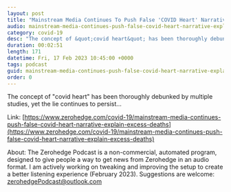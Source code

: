 ```yaml
---
layout: post
title: "Mainstream Media Continues To Push False 'COVID Heart' Narrative To Explain Excess Deaths "
audio: mainstream-media-continues-push-false-covid-heart-narrative-explain-excess-deaths-0
category: covid-19
desc: "The concept of &quot;covid heart&quot; has been thoroughly debunked by multiple studies, yet the lie continues to persist..."
duration: 00:02:51
length: 171
datetime: Fri, 17 Feb 2023 10:45:00 +0000
tags: podcast
guid: mainstream-media-continues-push-false-covid-heart-narrative-explain-excess-deaths-0
order: 0
---
```

The concept of &quot;covid heart&quot; has been thoroughly debunked by multiple studies, yet the lie continues to persist...

Link: [https://www.zerohedge.com/covid-19/mainstream-media-continues-push-false-covid-heart-narrative-explain-excess-deaths](https://www.zerohedge.com/covid-19/mainstream-media-continues-push-false-covid-heart-narrative-explain-excess-deaths)

About: The Zerohedge Podcast is a non-commercial, automated program, designed to give people a way to get news from Zerohedge in an audio format.  I am actively working on tweaking and improving the setup to create a better listening experience (February 2023).  Suggestions are welcome: [zerohedgePodcast@outlook.com](mailto:zerohedgePodcast@outlook.com)